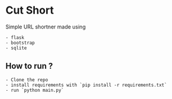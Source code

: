 # Cut Short


Simple URL shortner made using 

	- flask 
	- bootstrap
	- sqlite


## How to run ?

	- Clone the repo 
	- install requirements with `pip install -r requirements.txt`
	- run `python main.py`